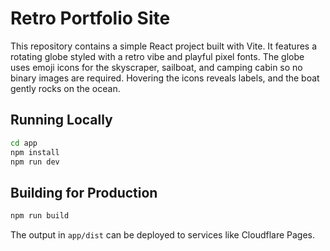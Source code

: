 # Retro Portfolio Site

This repository contains a simple React project built with Vite. It features a rotating globe styled with a retro vibe and playful pixel fonts. The globe uses emoji icons for the skyscraper, sailboat, and camping cabin so no binary images are required. Hovering the icons reveals labels, and the boat gently rocks on the ocean.

## Running Locally

```bash
cd app
npm install
npm run dev
```

## Building for Production

```bash
npm run build
```

The output in `app/dist` can be deployed to services like Cloudflare Pages.
